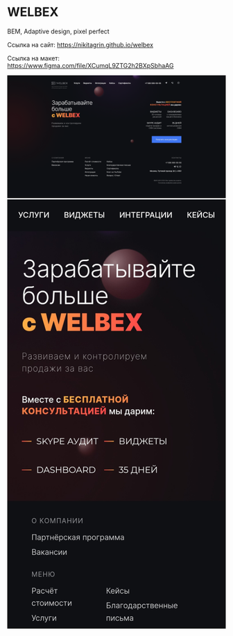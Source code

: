# WELBEX

BEM, Adaptive design, pixel perfect

Ссылка на сайт: https://nikitagrin.github.io/welbex

Ссылка на макет: https://www.figma.com/file/XCumqL9ZTG2h2BXpSbhaAG

![Desktop](https://github.com/NikitaGrin/welbex/blob/main/desktop.png?raw=true) ![Mobile](https://github.com/NikitaGrin/welbex/blob/main/mobile.jpg?raw=true)
